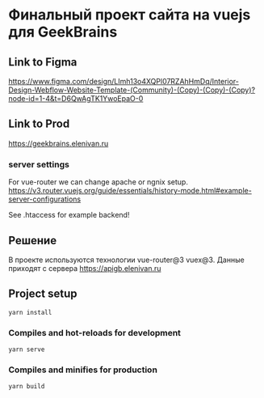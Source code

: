 # Финальный проект сайта на vuejs для GeekBrains

## Link to Figma

https://www.figma.com/design/LImh13o4XQPl07RZAhHmDq/Interior-Design-Webflow-Website-Template-(Community)-(Copy)-(Copy)-(Copy)?node-id=1-4&t=D6QwAgTK1YwoEpaO-0

## Link to Prod

https://geekbrains.elenivan.ru

### server settings

For vue-router we can change apache or ngnix setup.
https://v3.router.vuejs.org/guide/essentials/history-mode.html#example-server-configurations

See .htaccess for example backend!

## Решение

В проекте используются технологии vue-router@3 vuex@3.
Данные приходят с сервера https://apigb.elenivan.ru

## Project setup

```
yarn install
```

### Compiles and hot-reloads for development

```
yarn serve
```

### Compiles and minifies for production

```
yarn build
```
